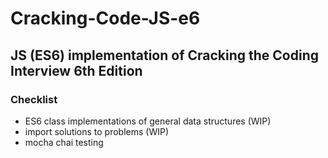 # Cracking-Code-JS-e6

## JS (ES6) implementation of Cracking the Coding Interview 6th Edition
### Checklist
* ES6 class implementations of general data structures (WIP)
* import solutions to problems (WIP)
* mocha chai testing


